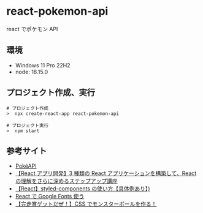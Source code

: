 # react-pokemon-api

react でポケモン API

## 環境

- Windows 11 Pro 22H2
- node: 18.15.0

## プロジェクト作成、実行

```
# プロジェクト作成
>  npx create-react-app react-pokemon-api

# プロジェクト実行
>  npm start
```

## 参考サイト

- [PokéAPI](https://pokeapi.co/)
- [【React アプリ開発】3 種類の React アプリケーションを構築して、React の理解をさらに深めるステップアップ講座](https://www.udemy.com/course/react-3project-app-udemy/)
- [【React】styled-components の使い方【具体例あり】)](https://ralacode.com/blog/post/how-to-use-styled-components/)
- [React で Google Fonts 使う](https://note.com/issei_creative/n/n6536a7436a2c)
- [【完走賞ゲットだぜ！】CSS でモンスターボールを作る！](https://qiita.com/degudegu2510/items/f6bcc46a1a620a7c3e45)
